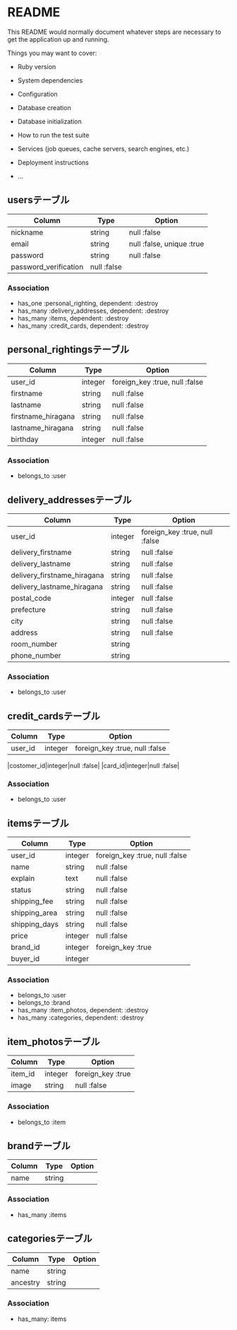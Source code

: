 # README

This README would normally document whatever steps are necessary to get the
application up and running.

Things you may want to cover:

* Ruby version

* System dependencies

* Configuration

* Database creation

* Database initialization

* How to run the test suite

* Services (job queues, cache servers, search engines, etc.)

* Deployment instructions

* ...


## usersテーブル
|Column|Type|Option|
|------|----|------|
|nickname|string|null :false|
|email|string|null :false, unique :true|
|password|string|null :false|
|password_verification|null :false|

### Association
- has_one :personal_righting, dependent: :destroy
- has_many :delivery_addresses, dependent: :destroy
- has_many :items, dependent: :destroy
- has_many :credit_cards, dependent: :destroy


## personal_rightingsテーブル
|Column|Type|Option|
|------|----|------|
|user_id|integer|foreign_key :true, null :false|
|firstname|string|null :false|
|lastname|string|null :false|
|firstname_hiragana|string|null :false|
|lastname_hiragana|string|null :false|
|birthday|integer|null :false|

### Association
- belongs_to :user


## delivery_addressesテーブル
|Column|Type|Option|
|------|----|------|
|user_id|integer|foreign_key :true, null :false|
|delivery_firstname|string|null :false|
|delivery_lastname|string|null :false|
|delivery_firstname_hiragana|string|null :false|
|delivery_lastname_hiragana|string|null :false|
|postal_code|integer|null :false|
|prefecture|string|null :false|
|city|string|null :false|
|address|string|null :false|
|room_number|string|
|phone_number|string|

### Association
- belongs_to :user


## credit_cardsテーブル
|Column|Type|Option|
|------|----|------|
|user_id|integer|foreign_key :true, null :false|

|costomer_id|integer|null :false|
|card_id|integer|null :false|


### Association
- belongs_to :user


## itemsテーブル
|Column|Type|Option|
|------|----|------|
|user_id|integer|foreign_key :true, null :false|
|name|string|null :false|
|explain|text|null :false|
|status|string|null :false|
|shipping_fee|string|null :false|
|shipping_area|string|null :false|
|shipping_days|string|null :false|
|price|integer|null :false|
|brand_id|integer|foreign_key :true|
|buyer_id|integer|

### Association
- belongs_to :user
- belongs_to :brand
- has_many :item_photos, dependent: :destroy
- has_many :categories, dependent: :destroy


## item_photosテーブル
|Column|Type|Option|
|------|----|------|
|item_id|integer|foreign_key :true|
|image|string|null :false|

### Association
- belongs_to :item


## brandテーブル
|Column|Type|Option|
|------|----|------|
|name|string|

### Association
- has_many :items


## categoriesテーブル
|Column|Type|Option|
|------|----|------|
|name|string|
|ancestry|string|

### Association
- has_many: items